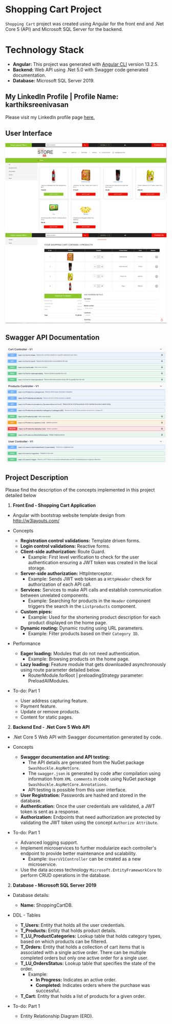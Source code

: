 # Shopping Cart Project
`Shopping Cart` project was created using Angular for the front end and .Net Core 5 (API) and Microsoft SQL Server for the backend.

# Technology Stack
- **Angular:** This project was generated with [Angular CLI](https://github.com/angular/angular-cli) version 13.2.5.
- **Backend:** Web API using .Net 5.0 with Swagger code generated documentation.
- **Database:** Microsoft SQL Server 2019.

## My LinkedIn Profile | Profile Name: karthiksreenivasan
Please visit my LinkedIn profile page [here.](https://www.linkedin.com/in/karthiksreenivasan/)

## User Interface
![Shopping Cart - Home Page](/gitimages/KarthikSreenivasan.ShoppingCart-AngularUserInterface_Part-1.png)
![Shopping Cart - Cart Items](/gitimages/KarthikSreenivasan.ShoppingCart-AngularUserInterface_Part-2.png)

## Swagger API Documentation
![Web API- User Controller](/gitimages/KarthikSreenivasan.ShoppingCart-SwaggerAPI_Doc.png)

## Project Description
Please find the description of the concepts implemented in this project detailed below

1. **Front End - Shopping Cart Application**
  - Angular with bootstrap website template design from http://w3layouts.com/
  - Concepts
    - **Registration control validations:** Template driven forms.
    - **Login control validations:** Reactive forms.
    - **Client-side authorization:** Route Guard.
    	- Example: First level verification to check for the user authentication ensuring a JWT token was created in the local storage.
    - **Server-side authorization:** HttpInterceptor.
    	- Example: Sends JWT web token as a `HttpHeader` check for authorization of each API call.
    - **Services:** Services to make API calls and establish communication between unrelated components.
    	- Example: Searching for products in the `Header` component triggers the search in the `Listproducts` component.
    - **Custom pipes:**
    	- Example: Used for the shortening product description for each product displayed on the home page.
    - **Dynamic routing:** Dynamic routing using URL parameters.
    	- Example: Filter products based on their `Category ID`.
	
  - Performance
  	- **Eager loading:** Modules that do not need authentication.
  		- Example: Browsing products on the home page.
	- **Lazy loading:** Feature module that gets downloaded asynchronously using route parameter detailed below.
		- RouterModule.forRoot | preloadingStrategy parameter: PreloadAllModules.

  - To-do: Part 1
  	- User address capturing feature.
  	- Payment feature.
  	- Update or remove products.
  	- Content for static pages.
	
2. **Backend End - .Net Core 5 Web API**
  - .Net Core 5 Web API with Swagger documentation generated by code.
  - Concepts
    - **Swagger documentation and API testing:**
    	- The API details are generated from the NuGet package `Swashbuckle.AspNetCore`.
    	- The `swagger.json` is generated by code after compilation using information from `XML comments` in code using NuGet package `Swashbuckle.AspNetCore.Annotations`.
    	- API testing is possible from this user interface.
    - **User Registration:** Passwords are hashed and stored in the database.
    - **Authentication:** Once the user credentials are validated, a JWT token is sent as a response.
    - **Authorization:** Endpoints that need authorization are protected by validating the JWT token using the concept `Authorize Attribute`.

  - To-do: Part 1
	- Advanced logging support.
	- Implement microservices to further modularize each controller's endpoint to provide better maintenance and scalability.
		- Example: `UsersV1Controller` can be created as a new microservice.
	- Use the data access technology `Microsoft.EntityFrameworkCore` to perform CRUD operations in the database. 
	
2. **Database - Microsoft SQL Server 2019**
  - Database details:
	- **Name:** ShoppingCartDB.
	
  - DDL - Tables
    - **T_Users:** Entity that holds all the user credentials.
    - **T_Products:** Entity that holds product details.
    - **T_LU_ProductCategories:** Lookup table that holds category types, based on which products can be filtered.
    - **T_Orders:** Entity that holds a collection of cart items that is associated with a single active order. There can be multiple completed orders but only one active order for a single user.
    - **T_LU_OrdersStatus:** Lookup table that specifies the state of the order.
    	- Example: 
    		- **In Progress:** Indicates an active order.
    		- **Completed:** Indicates orders where the purchase was successful.
    - **T_Cart:** Entity that holds a list of products for a given order.
    
  - To-do: Part 1
  	- Entity Relationship Diagram (ERD).
